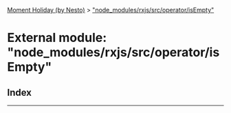 [Moment Holiday (by Nesto)](../README.md) > ["node_modules/rxjs/src/operator/isEmpty"](../modules/_node_modules_rxjs_src_operator_isempty_.md)

# External module: "node_modules/rxjs/src/operator/isEmpty"

## Index

---

